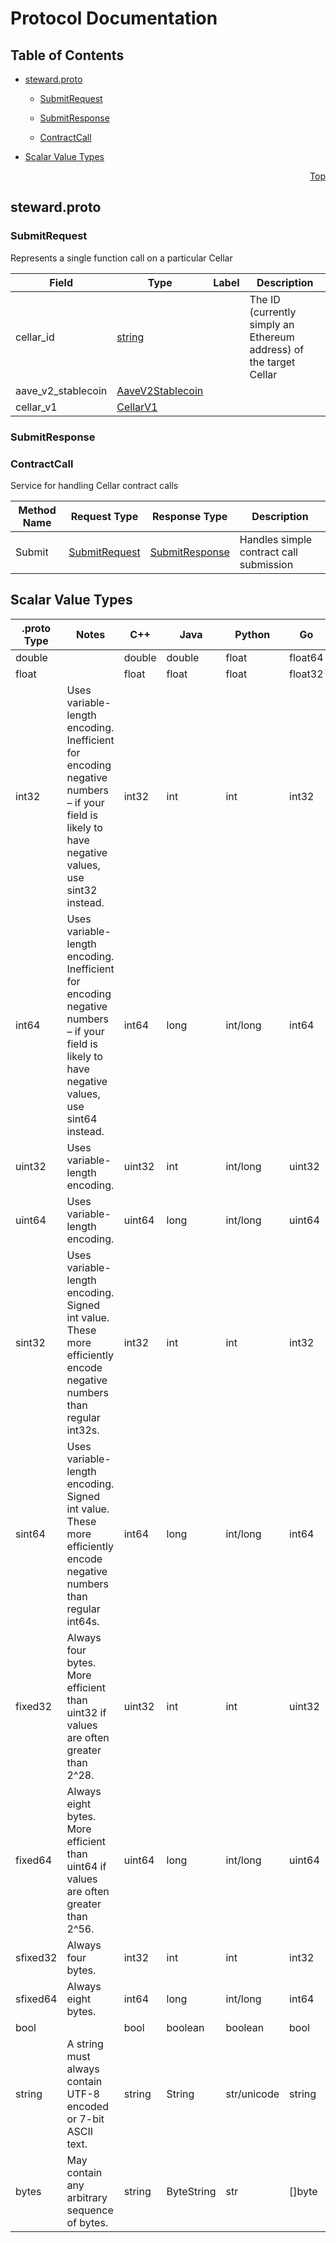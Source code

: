 # Protocol Documentation
<a name="top"></a>

## Table of Contents

- [steward.proto](#steward-proto)
    - [SubmitRequest](#steward-v2-SubmitRequest)
    - [SubmitResponse](#steward-v2-SubmitResponse)
  
    - [ContractCall](#steward-v2-ContractCall)
  
- [Scalar Value Types](#scalar-value-types)



<a name="steward-proto"></a>
<p align="right"><a href="#top">Top</a></p>

## steward.proto



<a name="steward-v2-SubmitRequest"></a>

### SubmitRequest
Represents a single function call on a particular Cellar


| Field | Type | Label | Description |
| ----- | ---- | ----- | ----------- |
| cellar_id | [string](#string) |  | The ID (currently simply an Ethereum address) of the target Cellar |
| aave_v2_stablecoin | [AaveV2Stablecoin](#steward-v2-AaveV2Stablecoin) |  |  |
| cellar_v1 | [CellarV1](#steward-v2-CellarV1) |  |  |






<a name="steward-v2-SubmitResponse"></a>

### SubmitResponse






 

 

 


<a name="steward-v2-ContractCall"></a>

### ContractCall
Service for handling Cellar contract calls

| Method Name | Request Type | Response Type | Description |
| ----------- | ------------ | ------------- | ------------|
| Submit | [SubmitRequest](#steward-v2-SubmitRequest) | [SubmitResponse](#steward-v2-SubmitResponse) | Handles simple contract call submission |

 



## Scalar Value Types

| .proto Type | Notes | C++ | Java | Python | Go | C# | PHP | Ruby |
| ----------- | ----- | --- | ---- | ------ | -- | -- | --- | ---- |
| <a name="double" /> double |  | double | double | float | float64 | double | float | Float |
| <a name="float" /> float |  | float | float | float | float32 | float | float | Float |
| <a name="int32" /> int32 | Uses variable-length encoding. Inefficient for encoding negative numbers – if your field is likely to have negative values, use sint32 instead. | int32 | int | int | int32 | int | integer | Bignum or Fixnum (as required) |
| <a name="int64" /> int64 | Uses variable-length encoding. Inefficient for encoding negative numbers – if your field is likely to have negative values, use sint64 instead. | int64 | long | int/long | int64 | long | integer/string | Bignum |
| <a name="uint32" /> uint32 | Uses variable-length encoding. | uint32 | int | int/long | uint32 | uint | integer | Bignum or Fixnum (as required) |
| <a name="uint64" /> uint64 | Uses variable-length encoding. | uint64 | long | int/long | uint64 | ulong | integer/string | Bignum or Fixnum (as required) |
| <a name="sint32" /> sint32 | Uses variable-length encoding. Signed int value. These more efficiently encode negative numbers than regular int32s. | int32 | int | int | int32 | int | integer | Bignum or Fixnum (as required) |
| <a name="sint64" /> sint64 | Uses variable-length encoding. Signed int value. These more efficiently encode negative numbers than regular int64s. | int64 | long | int/long | int64 | long | integer/string | Bignum |
| <a name="fixed32" /> fixed32 | Always four bytes. More efficient than uint32 if values are often greater than 2^28. | uint32 | int | int | uint32 | uint | integer | Bignum or Fixnum (as required) |
| <a name="fixed64" /> fixed64 | Always eight bytes. More efficient than uint64 if values are often greater than 2^56. | uint64 | long | int/long | uint64 | ulong | integer/string | Bignum |
| <a name="sfixed32" /> sfixed32 | Always four bytes. | int32 | int | int | int32 | int | integer | Bignum or Fixnum (as required) |
| <a name="sfixed64" /> sfixed64 | Always eight bytes. | int64 | long | int/long | int64 | long | integer/string | Bignum |
| <a name="bool" /> bool |  | bool | boolean | boolean | bool | bool | boolean | TrueClass/FalseClass |
| <a name="string" /> string | A string must always contain UTF-8 encoded or 7-bit ASCII text. | string | String | str/unicode | string | string | string | String (UTF-8) |
| <a name="bytes" /> bytes | May contain any arbitrary sequence of bytes. | string | ByteString | str | []byte | ByteString | string | String (ASCII-8BIT) |

